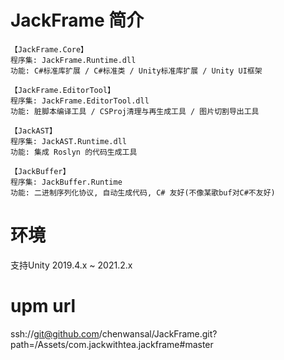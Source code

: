 # JackFrame 简介
```
【JackFrame.Core】
程序集: JackFrame.Runtime.dll
功能: C#标准库扩展 / C#标准类 / Unity标准库扩展 / Unity UI框架

【JackFrame.EditorTool】
程序集: JackFrame.EditorTool.dll
功能: 脏脚本编译工具 / CSProj清理与再生成工具 / 图片切割导出工具

【JackAST】
程序集: JackAST.Runtime.dll
功能: 集成 Roslyn 的代码生成工具

【JackBuffer】
程序集: JackBuffer.Runtime
功能: 二进制序列化协议, 自动生成代码, C# 友好(不像某歌buf对C#不友好)
```

# 环境
支持Unity 2019.4.x ~ 2021.2.x

# upm url
ssh://git@github.com/chenwansal/JackFrame.git?path=/Assets/com.jackwithtea.jackframe#master
